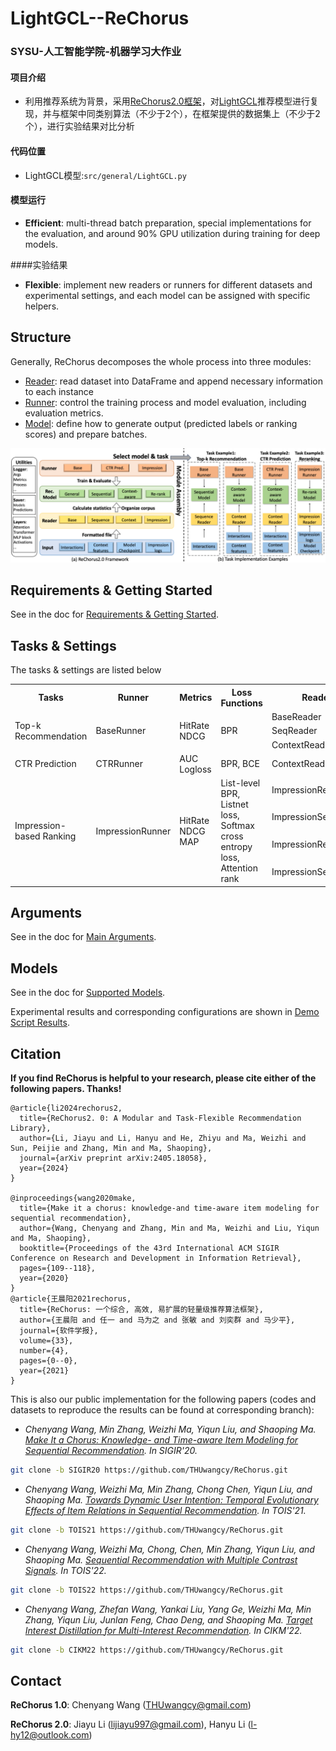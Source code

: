 # LightGCL--ReChorus

### SYSU-人工智能学院-机器学习大作业
#### 项目介绍
- 利用推荐系统为背景，采用[ReChorus2.0框架](https://github.com/THUwangcy/ReChorus)，对[LightGCL](https://github.com/HKUDS/LightGCL)推荐模型进行复现，并与框架中同类别算法（不少于2个），在框架提供的数据集上（不少于2个），进行实验结果对比分析

#### 代码位置
- LightGCL模型:`src/general/LightGCL.py`

#### 模型运行
- **Efficient**: multi-thread batch preparation, special implementations for the evaluation, and around 90% GPU utilization during training for deep models.

####实验结果
- **Flexible**: implement new readers or runners for different datasets and experimental settings, and each model can be assigned with specific helpers.

## Structure

Generally, ReChorus decomposes the whole process into three modules:

- [Reader](https://github.com/THUwangcy/ReChorus/tree/master/src/helpers/BaseReader.py): read dataset into DataFrame and append necessary information to each instance
- [Runner](https://github.com/THUwangcy/ReChorus/tree/master/src/helpers/BaseRunner.py): control the training process and model evaluation, including evaluation metrics.
- [Model](https://github.com/THUwangcy/ReChorus/tree/master/src/models/BaseModel.py): define how to generate output (predicted labels or ranking scores) and prepare batches.

![logo](./docs/_static/module_new.png)

## Requirements & Getting Started
See in the doc for [Requirements & Getting Started](https://github.com/THUwangcy/ReChorus/tree/master/docs/Getting_Started.md).

## Tasks & Settings

The tasks & settings are listed below

<table>
<tr><th> Tasks </th><th> Runner </th><th> Metrics </th><th> Loss Functions</th><th> Reader </th><th> BaseModel </th><th> Models</th><th> Model Modes </th></tr>
<tr><td rowspan="3"> Top-k Recommendation </td><td rowspan="3"> BaseRunner </td><td rowspan="3"> HitRate NDCG </td><td rowspan="3"> BPR </td><td> BaseReader </td><td> BaseModel.GeneralModel </td><td> general </td><td> '' </td></tr>
<tr><td> SeqReader </td><td> BaseModel.SequentialModel </td><td> sequential </td><td> '' </td></tr>
<tr><td> ContextReader </td><td> BaseContextModel.ContextModel </td><td> context </td><td> 'TopK' </td></tr>
<tr><td> CTR Prediction </td><td> CTRRunner </td><td> AUC Logloss </td><td> BPR, BCE </td><td> ContextReader </td><td> BaseContextModel.ContextCTRModel </td><td> context </td><td> 'CTR' </td></tr>
<tr><td rowspan="4"> Impression-based Ranking </td><td rowspan="4"> ImpressionRunner </td><td rowspan="4"> HitRate NDCG MAP </td><td rowspan="4"> List-level BPR, Listnet loss, Softmax cross entropy loss, Attention rank </td><td> ImpressionReader </td><td> BaseImpressionModel.ImpressionModel </td><td> general </td><td> 'Impression' </td></tr>
<tr><td> ImpressionSeqReader </td><td> BaseImpressionModel.ImpressionSeqModel </td><td> sequential </td><td> 'Impression' </td></tr>
<tr><td> ImpressionReader </td><td> BaseRerankerModel.RerankModel </td><td> reranker </td><td> 'General' </td></tr>
<tr><td> ImpressionSeqReader </td><td> BaseRerankerModel.RerankSeqModel </td><td> reranker </td><td> 'Sequential' </td></tr>
</table>


## Arguments
See in the doc for [Main Arguments](https://github.com/THUwangcy/ReChorus/tree/master/docs/Main_Arguments.md).

## Models
See in the doc for [Supported Models](https://github.com/THUwangcy/ReChorus/tree/master/docs/Supported_Models.md).

Experimental results and corresponding configurations are shown in [Demo Script Results](https://github.com/THUwangcy/ReChorus/tree/master/docs/demo_scripts_results/README.md).


## Citation

**If you find ReChorus is helpful to your research, please cite either of the following papers. Thanks!**

```
@article{li2024rechorus2,
  title={ReChorus2. 0: A Modular and Task-Flexible Recommendation Library},
  author={Li, Jiayu and Li, Hanyu and He, Zhiyu and Ma, Weizhi and Sun, Peijie and Zhang, Min and Ma, Shaoping},
  journal={arXiv preprint arXiv:2405.18058},
  year={2024}
}

@inproceedings{wang2020make,
  title={Make it a chorus: knowledge-and time-aware item modeling for sequential recommendation},
  author={Wang, Chenyang and Zhang, Min and Ma, Weizhi and Liu, Yiqun and Ma, Shaoping},
  booktitle={Proceedings of the 43rd International ACM SIGIR Conference on Research and Development in Information Retrieval},
  pages={109--118},
  year={2020}
}
@article{王晨阳2021rechorus,
  title={ReChorus: 一个综合, 高效, 易扩展的轻量级推荐算法框架},
  author={王晨阳 and 任一 and 马为之 and 张敏 and 刘奕群 and 马少平},
  journal={软件学报},
  volume={33},
  number={4},
  pages={0--0},
  year={2021}
}
```

This is also our public implementation for the following papers (codes and datasets to reproduce the results can be found at corresponding branch):


- *Chenyang Wang, Min Zhang, Weizhi Ma, Yiqun Liu, and Shaoping Ma. [Make It a Chorus: Knowledge- and Time-aware Item Modeling for Sequential Recommendation](http://www.thuir.cn/group/~mzhang/publications/SIGIR2020Wangcy.pdf). In SIGIR'20.*

```bash
git clone -b SIGIR20 https://github.com/THUwangcy/ReChorus.git
```

- *Chenyang Wang, Weizhi Ma, Min Zhang, Chong Chen, Yiqun Liu, and Shaoping Ma. [Towards Dynamic User Intention: Temporal Evolutionary Effects of Item Relations in Sequential Recommendation](https://chenchongthu.github.io/files/TOIS-KDA-wcy.pdf). In TOIS'21.*

```bash
git clone -b TOIS21 https://github.com/THUwangcy/ReChorus.git
```

- *Chenyang Wang, Weizhi Ma, Chong, Chen, Min Zhang, Yiqun Liu, and Shaoping Ma. [Sequential Recommendation with Multiple Contrast Signals](https://dl.acm.org/doi/pdf/10.1145/3522673). In TOIS'22.*

```bash
git clone -b TOIS22 https://github.com/THUwangcy/ReChorus.git
```

- *Chenyang Wang, Zhefan Wang, Yankai Liu, Yang Ge, Weizhi Ma, Min Zhang, Yiqun Liu, Junlan Feng, Chao Deng, and Shaoping Ma. [Target Interest Distillation for Multi-Interest Recommendation](). In CIKM'22.*

```bash
git clone -b CIKM22 https://github.com/THUwangcy/ReChorus.git
```

## Contact

**ReChorus 1.0**: Chenyang Wang (THUwangcy@gmail.com)

**ReChorus 2.0**: Jiayu Li (lijiayu997@gmail.com), Hanyu Li (l-hy12@outlook.com)

<!-- MARKDOWN LINKS & IMAGES -->

<!-- https://www.markdownguide.org/basic-syntax/#reference-style-links -->

[contributors-shield]: https://img.shields.io/github/contributors/othneildrew/Best-README-Template.svg?style=flat-square
[contributors-url]: https://github.com/othneildrew/Best-README-Template/graphs/contributors
[forks-shield]: https://img.shields.io/github/forks/othneildrew/Best-README-Template.svg?style=flat-square
[forks-url]: https://github.com/othneildrew/Best-README-Template/network/members
[stars-shield]: https://img.shields.io/github/stars/othneildrew/Best-README-Template.svg?style=flat-square
[stars-url]: https://github.com/othneildrew/Best-README-Template/stargazers
[issues-shield]: https://img.shields.io/github/issues/othneildrew/Best-README-Template.svg?style=flat-square
[issues-url]: https://github.com/othneildrew/Best-README-Template/issues
[license-shield]: https://img.shields.io/github/license/othneildrew/Best-README-Template.svg?style=flat-square
[license-url]: https://github.com/othneildrew/Best-README-Template/blob/master/LICENSE.txt
[linkedin-shield]: https://img.shields.io/badge/-LinkedIn-black.svg?style=flat-square&logo=linkedin&colorB=555
[linkedin-url]: https://linkedin.com/in/othneildrew
[product-screenshot]: images/screenshot.png
